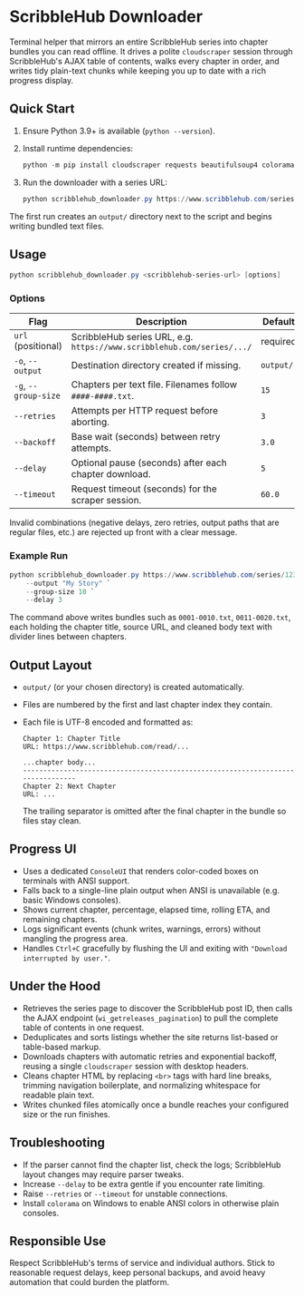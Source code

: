 # ScribbleHub Downloader

Terminal helper that mirrors an entire ScribbleHub series into chapter bundles you can read offline. It drives a polite `cloudscraper` session through ScribbleHub's AJAX table of contents, walks every chapter in order, and writes tidy plain-text chunks while keeping you up to date with a rich progress display.

## Quick Start
1. Ensure Python 3.9+ is available (`python --version`).
2. Install runtime dependencies:

   ```powershell
   python -m pip install cloudscraper requests beautifulsoup4 colorama
   ```

3. Run the downloader with a series URL:

   ```powershell
   python scribblehub_downloader.py https://www.scribblehub.com/series/12345/example-story/
   ```

The first run creates an `output/` directory next to the script and begins writing bundled text files.

## Usage

```powershell
python scribblehub_downloader.py <scribblehub-series-url> [options]
```

### Options
| Flag | Description | Default |
| ---- | ----------- | ------- |
| `url` (positional) | ScribbleHub series URL, e.g. `https://www.scribblehub.com/series/.../` | required |
| `-o`, `--output` | Destination directory created if missing. | `output/` |
| `-g`, `--group-size` | Chapters per text file. Filenames follow `####-####.txt`. | `15` |
| `--retries` | Attempts per HTTP request before aborting. | `3` |
| `--backoff` | Base wait (seconds) between retry attempts. | `3.0` |
| `--delay` | Optional pause (seconds) after each chapter download. | `5` |
| `--timeout` | Request timeout (seconds) for the scraper session. | `60.0` |

Invalid combinations (negative delays, zero retries, output paths that are regular files, etc.) are rejected up front with a clear message.

### Example Run

```powershell
python scribblehub_downloader.py https://www.scribblehub.com/series/12345/example-story/ `
    --output "My Story" `
    --group-size 10 `
    --delay 3
```

The command above writes bundles such as `0001-0010.txt`, `0011-0020.txt`, each holding the chapter title, source URL, and cleaned body text with divider lines between chapters.

## Output Layout
- `output/` (or your chosen directory) is created automatically.
- Files are numbered by the first and last chapter index they contain.
- Each file is UTF-8 encoded and formatted as:

  ```text
  Chapter 1: Chapter Title
  URL: https://www.scribblehub.com/read/...

  ...chapter body...
  --------------------------------------------------------------------------------
  Chapter 2: Next Chapter
  URL: ...
  ```

  The trailing separator is omitted after the final chapter in the bundle so files stay clean.

## Progress UI
- Uses a dedicated `ConsoleUI` that renders color-coded boxes on terminals with ANSI support.
- Falls back to a single-line plain output when ANSI is unavailable (e.g. basic Windows consoles).
- Shows current chapter, percentage, elapsed time, rolling ETA, and remaining chapters.
- Logs significant events (chunk writes, warnings, errors) without mangling the progress area.
- Handles `Ctrl+C` gracefully by flushing the UI and exiting with `"Download interrupted by user."`.

## Under the Hood
- Retrieves the series page to discover the ScribbleHub post ID, then calls the AJAX endpoint (`wi_getreleases_pagination`) to pull the complete table of contents in one request.
- Deduplicates and sorts listings whether the site returns list-based or table-based markup.
- Downloads chapters with automatic retries and exponential backoff, reusing a single `cloudscraper` session with desktop headers.
- Cleans chapter HTML by replacing `<br>` tags with hard line breaks, trimming navigation boilerplate, and normalizing whitespace for readable plain text.
- Writes chunked files atomically once a bundle reaches your configured size or the run finishes.

## Troubleshooting
- If the parser cannot find the chapter list, check the logs; ScribbleHub layout changes may require parser tweaks.
- Increase `--delay` to be extra gentle if you encounter rate limiting.
- Raise `--retries` or `--timeout` for unstable connections.
- Install `colorama` on Windows to enable ANSI colors in otherwise plain consoles.

## Responsible Use
Respect ScribbleHub's terms of service and individual authors. Stick to reasonable request delays, keep personal backups, and avoid heavy automation that could burden the platform.
